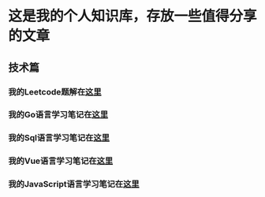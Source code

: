 # 这是我的个人知识库，存放一些值得分享的文章
## 技术篇
### 我的Leetcode题解在[这里](content/Leetcode题解.md)
### 我的Go语言学习笔记在[这里](content/Go语言学习笔记.md)
### 我的Sql语言学习笔记在[这里](content/Sql语言学习笔记.md)
### 我的Vue语言学习笔记在[这里](content/Vue语言学习笔记.md)
### 我的JavaScript语言学习笔记在[这里](content/JavaScript学习笔记.md)

